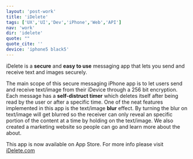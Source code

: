 ```yaml
---
layout: 'post-work'
title: 'iDelete'
tags: ['UX','UI','Dev','iPhone','Web','API']
nav: 'work'
dir: 'idelete'
quote: ""
quote_cite: ''
device: 'iphone5 black5'
---
```

<p>iDelete is a <b>secure</b> and <b>easy to use</b> messaging app that lets you send and receive text and images securely.</p>
<p>The main scope of this secure messaging iPhone app is to let users send and receive text/image from their iDevice through a 256 bit encryption. Each message has a <b>self-distruct timer</b> which deletes itself after being read by the user or after a specific time. One of the neat features implemented in this app is the text/image <b>blur</b> effect. By turning the blur on text/image will get blurred so the receiver can only reveal an specific portion of the content at a time by holding on the text/image. We also created a marketing website so people can go and learn more about the about.</p>
<p>This app is now available on App Store. For more info please visit <a href="http://idelete.com/" target="_blank">iDelete.com</a></p>
